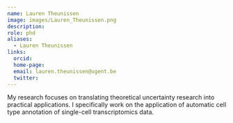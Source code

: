 ```yaml
---
name: Lauren Theunissen
image: images/Lauren_Theunissen.png
description:
role: phd
aliases:
  - Lauren Theunissen
links:
  orcid: 
  home-page: 
  email: lauren.theunissen@ugent.be
  twitter: 
---
```



My research focuses on translating theoretical uncertainty research into practical applications. I specifically work on the application of automatic cell type annotation of single-cell transcriptomics data.